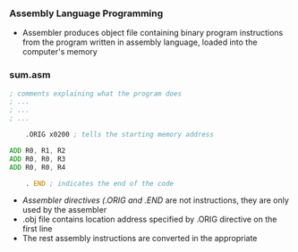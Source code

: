 ### Assembly Language Programming
- Assembler produces object file containing binary program instructions from the program written in assembly language, loaded into the computer's memory


### sum.asm
```asm
; comments explaining what the program does
; ...
; ...
; ...

	.ORIG x0200 ; tells the starting memory address

ADD R0, R1, R2
ADD R0, R0, R3
ADD R0, R0, R4

	. END ; indicates the end of the code
```
- *Assembler directives (.ORIG and .END* are not instructions, they are only used by the assembler
- .obj file contains location address specified by .ORIG directive on the first line
- The rest assembly instructions are converted in the appropriate 
